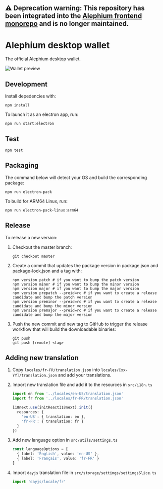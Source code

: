 ## ⚠️ Deprecation warning: This repository has been integrated into the [Alephium frontend monorepo](https://github.com/alephium/alephium-frontend/) and is no longer maintained.

# Alephium desktop wallet

The official Alephium desktop wallet.

![Wallet preview](https://user-images.githubusercontent.com/1579899/236201682-4e0b0c45-65d3-42c0-b187-d8d6387426d7.png)

## Development

Install depedencies with:

```shell
npm install
```

To launch it as an electron app, run:

```shell
npm run start:electron
```

## Test

```shell
npm test
```

## Packaging

The command below will detect your OS and build the corresponding package:

```shell
npm run electron-pack
```

To build for ARM64 Linux, run:

```shell
npm run electron-pack-linux:arm64
```

## Release

To release a new version:

1. Checkout the master branch:
   ```shell
   git checkout master
   ```
2. Create a commit that updates the package version in package.json and package-lock.json and a tag with:
   ```shell
   npm version patch # if you want to bump the patch version
   npm version minor # if you want to bump the minor version
   npm version major # if you want to bump the major version
   npm version prepatch --preid=rc # if you want to create a release candidate and bump the patch version
   npm version preminor --preid=rc # if you want to create a release candidate and bump the minor version
   npm version premajor --preid=rc # if you want to create a release candidate and bump the major version
   ```
3. Push the new commit and new tag to GitHub to trigger the release workflow that will build the downloadable binaries:

   ```shell
   git push
   git push [remote] <tag>
   ```

## Adding new translation

1. Copy `locales/fr-FR/translation.json` into `locales/[xx-YY]/translation.json` and add your translations.
2. Import new translation file and add it to the resources in `src/i18n.ts`

   ```ts
   import en from '../locales/en-US/translation.json'
   import fr from '../locales/fr-FR/translation.json'

   i18next.use(initReactI18next).init({
     resources: {
       'en-US': { translation: en },
       'fr-FR': { translation: fr }
     }
   })
   ```

3. Add new language option in `src/utils/settings.ts`

   ```ts
   const languageOptions = [
     { label: 'English', value: 'en-US' },
     { label: 'Français', value: 'fr-FR' }
   ]
   ```

4. Import `dayjs` translation file in `src/storage/settings/settingsSlice.ts`

   ```ts
   import 'dayjs/locale/fr'
   ```
